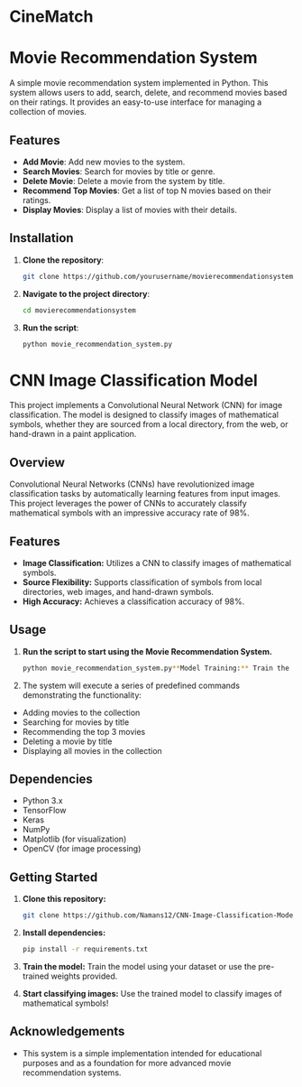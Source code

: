 # CineMatch

# Movie Recommendation System

A simple movie recommendation system implemented in Python. This system allows users to add, search, delete, and recommend movies based on their ratings. It provides an easy-to-use interface for managing a collection of movies.

## Features

- **Add Movie**: Add new movies to the system.
- **Search Movies**: Search for movies by title or genre.
- **Delete Movie**: Delete a movie from the system by title.
- **Recommend Top Movies**: Get a list of top N movies based on their ratings.
- **Display Movies**: Display a list of movies with their details.

## Installation

1. **Clone the repository**:
   ```sh
   git clone https://github.com/yourusername/movierecommendationsystem.git

2. **Navigate to the project directory**:
   ```sh
   cd movierecommendationsystem

3. **Run the script**:
   ```sh
   python movie_recommendation_system.py

# CNN Image Classification Model

This project implements a Convolutional Neural Network (CNN) for image classification. The model is designed to classify images of mathematical symbols, whether they are sourced from a local directory, from the web, or hand-drawn in a paint application.

## Overview

Convolutional Neural Networks (CNNs) have revolutionized image classification tasks by automatically learning features from input images. This project leverages the power of CNNs to accurately classify mathematical symbols with an impressive accuracy rate of 98%.

## Features

- **Image Classification:** Utilizes a CNN to classify images of mathematical symbols.
- **Source Flexibility:** Supports classification of symbols from local directories, web images, and hand-drawn symbols.
- **High Accuracy:** Achieves a classification accuracy of 98%.
   
## Usage

1. **Run the script to start using the Movie Recommendation System.**
   ```sh
   python movie_recommendation_system.py**Model Training:** Train the CNN model using the provided dataset. Fine-tune hyperparameters to optimize performance.

2. The system will execute a series of predefined commands demonstrating the functionality:

- Adding movies to the collection
- Searching for movies by title
- Recommending the top 3 movies
- Deleting a movie by title
- Displaying all movies in the collection

## Dependencies

- Python 3.x
- TensorFlow
- Keras
- NumPy
- Matplotlib (for visualization)
- OpenCV (for image processing)

## Getting Started

1. **Clone this repository:**

    ```bash
    git clone https://github.com/Namans12/CNN-Image-Classification-Model.git
    ```

2. **Install dependencies:**

    ```bash
    pip install -r requirements.txt
    ```

3. **Train the model:** Train the model using your dataset or use the pre-trained weights provided.

4. **Start classifying images:** Use the trained model to classify images of mathematical symbols!

## Acknowledgements

- This system is a simple implementation intended for educational purposes and as a foundation for more advanced movie recommendation systems.
